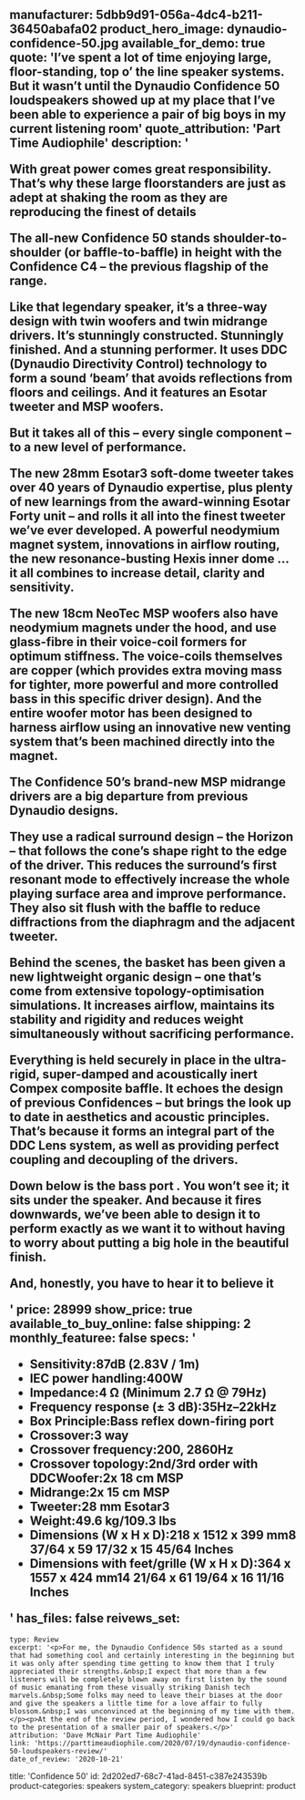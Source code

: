 manufacturer: 5dbb9d91-056a-4dc4-b211-36450abafa02
product_hero_image: dynaudio-confidence-50.jpg
available_for_demo: true
quote: 'I’ve spent a lot of time enjoying large, floor-standing, top o’ the line speaker systems. But it wasn’t until the Dynaudio Confidence 50 loudspeakers showed up at my place that I’ve been able to experience a pair of big boys in my current listening room'
quote_attribution: 'Part Time Audiophile'
description: '<p>With great power comes great responsibility. That’s why these large floorstanders are just as adept at shaking the room as they are reproducing the finest of details</p><p>The all-new Confidence 50 stands shoulder-to-shoulder (or baffle-to-baffle) in height with the Confidence C4 – the previous flagship of the range.</p><p>Like that legendary speaker, it’s a three-way design with twin woofers and twin midrange drivers. It’s stunningly constructed. Stunningly finished. And a stunning performer. It uses DDC (Dynaudio Directivity Control) technology to form a sound ‘beam’ that avoids reflections from floors and ceilings. And it features an Esotar tweeter and MSP woofers.</p><p>But it takes all of this – every single component – to a new level of performance.</p><p>The new 28mm Esotar3 soft-dome tweeter takes over 40 years of Dynaudio expertise, plus plenty of new learnings from the award-winning Esotar Forty unit – and rolls it all into the finest tweeter we’ve ever developed. A powerful neodymium magnet system, innovations in airflow routing, the new resonance-busting Hexis inner dome … it all combines to increase detail, clarity and sensitivity.</p><p>The new 18cm NeoTec MSP woofers also have neodymium magnets under the hood, and use glass-fibre in their voice-coil formers for optimum stiffness. The voice-coils themselves are copper (which provides extra moving mass for tighter, more powerful and more controlled bass in this specific driver design). And the entire woofer motor has been designed to harness airflow using an innovative new venting system that’s been machined directly into the magnet.</p><p>The Confidence 50’s brand-new MSP midrange drivers are a big departure from previous Dynaudio designs.</p><p>They use a radical surround design – the Horizon – that follows the cone’s shape right to the edge of the driver. This reduces the surround’s first resonant mode to effectively increase the whole playing surface area and improve performance. They also sit flush with the baffle to reduce diffractions from the diaphragm and the adjacent tweeter.</p><p>Behind the scenes, the basket has been given a new lightweight organic design – one that’s come from extensive topology-optimisation simulations. It increases airflow, maintains its stability and rigidity and reduces weight simultaneously without sacrificing performance.</p><p>Everything is held securely in place in the ultra-rigid, super-damped and acoustically inert Compex composite baffle. It echoes the design of previous Confidences – but brings the look up to date in aesthetics and acoustic principles. That’s because it forms an integral part of the DDC Lens system, as well as providing perfect coupling and decoupling of the drivers.</p><p>Down below is the bass port . You won’t see it; it sits under the speaker. And because it fires downwards, we’ve been able to design it to perform exactly as we want it to without having to worry about putting a big hole in the beautiful finish.</p><p>And, honestly, you have to hear it to believe it</p>'
price: 28999
show_price: true
available_to_buy_online: false
shipping: 2
monthly_featuree: false
specs: '<ul><li>Sensitivity:87dB (2.83V / 1m)</li><li>IEC power handling:400W</li><li>Impedance:4 Ω (Minimum 2.7 Ω @ 79Hz)</li><li>Frequency response (± 3 dB):35Hz–22kHz</li><li>Box Principle:Bass reflex down-firing port</li><li>Crossover:3 way</li><li>Crossover frequency:200, 2860Hz</li><li>Crossover topology:2nd/3rd order with DDCWoofer:2x 18 cm MSP</li><li>Midrange:2x 15 cm MSP</li><li>Tweeter:28 mm Esotar3</li><li>Weight:49.6 kg/109.3 lbs</li><li>Dimensions (W x H x D):218 x 1512 x 399 mm8 37/64 x 59 17/32 x 15 45/64 Inches</li><li>Dimensions with feet/grille (W x H x D):364 x 1557 x 424 mm14 21/64 x 61 19/64 x 16 11/16 Inches</li></ul>'
has_files: false
reivews_set:
  -
    type: Review
    excerpt: '<p>For me, the Dynaudio Confidence 50s started as a sound that had something cool and certainly interesting in the beginning but it was only after spending time getting to know them that I truly appreciated their strengths.&nbsp;I expect that more than a few listeners will be completely blown away on first listen by the sound of music emanating from these visually striking Danish tech marvels.&nbsp;Some folks may need to leave their biases at the door and give the speakers a little time for a love affair to fully blossom.&nbsp;I was unconvinced at the beginning of my time with them.</p><p>At the end of the review period, I wondered how I could go back to the presentation of a smaller pair of speakers.</p>'
    attribution: 'Dave McNair Part Time Audiophile'
    link: 'https://parttimeaudiophile.com/2020/07/19/dynaudio-confidence-50-loudspeakers-review/'
    date_of_review: '2020-10-21'
title: 'Confidence 50'
id: 2d202ed7-68c7-41ad-8451-c387e243539b
product-categories: speakers
system_category: speakers
blueprint: product
